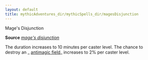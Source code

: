 ```yaml
---
layout: default
title: mythicAdventures_dir/mythicSpells_dir/magesDisjunction
---
```

Mage's Disjunction

**Source** [_mage's disjunction_](../../spells_dir/mageSDisjunction#_mage-s-disjunction)

The duration increases to 10 minutes per caster level. The chance to destroy an _ [antimagic field](../../spells_dir/antimagicField#_antimagic-field)_ increases to 2% per caster level.

